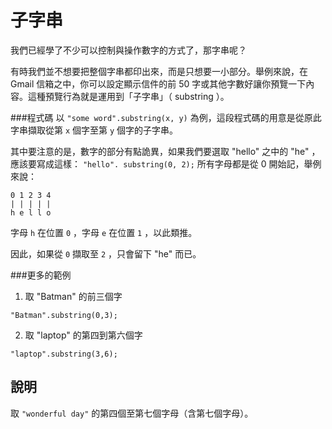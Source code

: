 子字串
=================
我們已經學了不少可以控制與操作數字的方式了，那字串呢？

有時我們並不想要把整個字串都印出來，而是只想要一小部分。舉例來說，在 Gmail 信箱之中，你可以設定顯示信件的前 50 字或其他字數好讓你預覽一下內容。這種預覽行為就是運用到「子字串」（ substring ）。

###程式碼
以 `"some word".substring(x, y)` 為例，這段程式碼的用意是從原此字串擷取從第 `x` 個字至第 `y` 個字的子字串。

其中要注意的是，數字的部分有點詭異，如果我們要選取 "hello" 之中的 "he" ，應該要寫成這樣：
```"hello". substring(0, 2);```
所有字母都是從 0 開始記，舉例來說：
```
0 1 2 3 4
| | | | | 
h e l l o
```
字母 `h` 在位置 `0` ，字母 `e` 在位置 `1` ，以此類推。

因此，如果從 `0` 擷取至 `2` ，只會留下 "he" 而已。

###更多的範例

1. 取 "Batman" 的前三個字
```
"Batman".substring(0,3);
```

2. 取 "laptop" 的第四到第六個字
```
"laptop".substring(3,6);
```

說明
-----------
取 `"wonderful day"` 的第四個至第七個字母（含第七個字母）。
